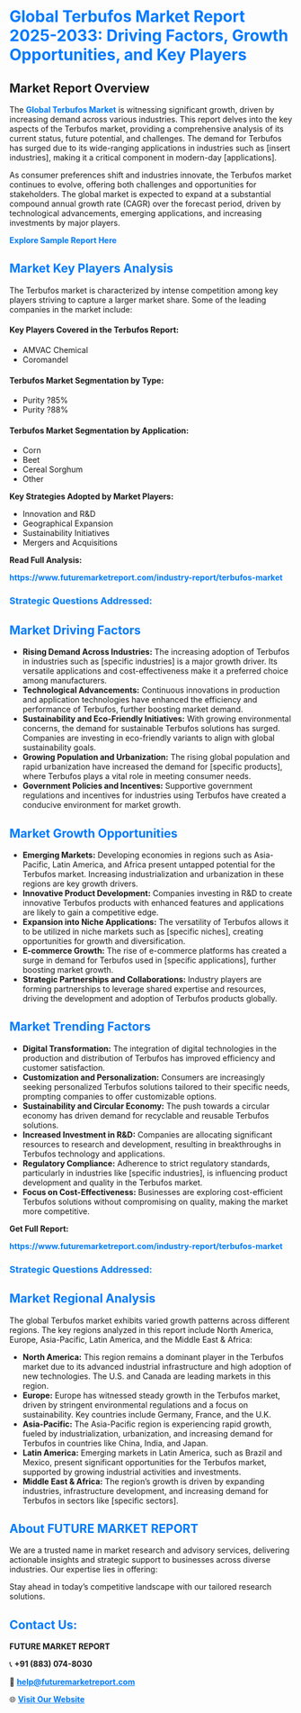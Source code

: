 <h1 style="color: #007BFF;">Global Terbufos Market Report 2025-2033: Driving Factors, Growth Opportunities, and Key Players</h1>

<section id="overview">
<h2>Market Report Overview</h2>
<p>The <a href="https://www.futuremarketreport.com/industry-report/terbufos-market" style="color: #007BFF; text-decoration: none;"><strong>Global Terbufos Market</strong></a> is witnessing significant growth, driven by increasing demand across various industries. This report delves into the key aspects of the Terbufos market, providing a comprehensive analysis of its current status, future potential, and challenges. The demand for Terbufos has surged due to its wide-ranging applications in industries such as [insert industries], making it a critical component in modern-day [applications].</p>
<p>As consumer preferences shift and industries innovate, the Terbufos market continues to evolve, offering both challenges and opportunities for stakeholders. The global market is expected to expand at a substantial compound annual growth rate (CAGR) over the forecast period, driven by technological advancements, emerging applications, and increasing investments by major players.</p>
</section>

<section id="overview">
<p><a href="https://www.futuremarketreport.com/request-sample/reportId=27608" style="color: #007BFF; text-decoration: none;"><strong>Explore Sample Report Here</strong></a></p>
</section>

<section id="key-players">
<h2 style="color: #007BFF;">Market Key Players Analysis</h2>
<p>The Terbufos market is characterized by intense competition among key players striving to capture a larger market share. Some of the leading companies in the market include:</p>
<h4>Key Players Covered in the Terbufos Report:</h4>
<ul><li>AMVAC Chemical</li><li>Coromandel</li></ul>
<h4>Terbufos Market Segmentation by Type:</h4>
<ul><li>Purity ?85%</li><li>Purity ?88%</li></ul>

<h4>Terbufos Market Segmentation by Application:</h4>
<ul><li>Corn</li><li>Beet</li><li>Cereal Sorghum</li><li>Other</li></ul>
<p><strong>Key Strategies Adopted by Market Players:</strong></p>
<ul>
<li>Innovation and R&D</li>
<li>Geographical Expansion</li>
<li>Sustainability Initiatives</li>
<li>Mergers and Acquisitions</li>
</ul>
</section>

<section>
<p><strong>Read Full Analysis: </strong></p><a href="https://www.futuremarketreport.com/industry-report/terbufos-market" style="color: #007BFF; text-decoration: none;"><strong>https://www.futuremarketreport.com/industry-report/terbufos-market</strong></a>
<h3 style="color: #007BFF;">Strategic Questions Addressed:</h3>
</section>

<section id="driving-factors">
<h2 style="color: #007BFF;">Market Driving Factors</h2>
<ul>
<li><strong>Rising Demand Across Industries:</strong> The increasing adoption of Terbufos in industries such as [specific industries] is a major growth driver. Its versatile applications and cost-effectiveness make it a preferred choice among manufacturers.</li>
<li><strong>Technological Advancements:</strong> Continuous innovations in production and application technologies have enhanced the efficiency and performance of Terbufos, further boosting market demand.</li>
<li><strong>Sustainability and Eco-Friendly Initiatives:</strong> With growing environmental concerns, the demand for sustainable Terbufos solutions has surged. Companies are investing in eco-friendly variants to align with global sustainability goals.</li>
<li><strong>Growing Population and Urbanization:</strong> The rising global population and rapid urbanization have increased the demand for [specific products], where Terbufos plays a vital role in meeting consumer needs.</li>
<li><strong>Government Policies and Incentives:</strong> Supportive government regulations and incentives for industries using Terbufos have created a conducive environment for market growth.</li>
</ul>
</section>

<section id="growth-opportunities">
<h2 style="color: #007BFF;">Market Growth Opportunities</h2>
<ul>
<li><strong>Emerging Markets:</strong> Developing economies in regions such as Asia-Pacific, Latin America, and Africa present untapped potential for the Terbufos market. Increasing industrialization and urbanization in these regions are key growth drivers.</li>
<li><strong>Innovative Product Development:</strong> Companies investing in R&D to create innovative Terbufos products with enhanced features and applications are likely to gain a competitive edge.</li>
<li><strong>Expansion into Niche Applications:</strong> The versatility of Terbufos allows it to be utilized in niche markets such as [specific niches], creating opportunities for growth and diversification.</li>
<li><strong>E-commerce Growth:</strong> The rise of e-commerce platforms has created a surge in demand for Terbufos used in [specific applications], further boosting market growth.</li>
<li><strong>Strategic Partnerships and Collaborations:</strong> Industry players are forming partnerships to leverage shared expertise and resources, driving the development and adoption of Terbufos products globally.</li>
</ul>
</section>

<section id="trending-factors">
<h2 style="color: #007BFF;">Market Trending Factors</h2>
<ul>
<li><strong>Digital Transformation:</strong> The integration of digital technologies in the production and distribution of Terbufos has improved efficiency and customer satisfaction.</li>
<li><strong>Customization and Personalization:</strong> Consumers are increasingly seeking personalized Terbufos solutions tailored to their specific needs, prompting companies to offer customizable options.</li>
<li><strong>Sustainability and Circular Economy:</strong> The push towards a circular economy has driven demand for recyclable and reusable Terbufos solutions.</li>
<li><strong>Increased Investment in R&D:</strong> Companies are allocating significant resources to research and development, resulting in breakthroughs in Terbufos technology and applications.</li>
<li><strong>Regulatory Compliance:</strong> Adherence to strict regulatory standards, particularly in industries like [specific industries], is influencing product development and quality in the Terbufos market.</li>
<li><strong>Focus on Cost-Effectiveness:</strong> Businesses are exploring cost-efficient Terbufos solutions without compromising on quality, making the market more competitive.</li>
</ul>
</section>

<section>
<p><strong>Get Full Report: </strong></p><a href="https://www.futuremarketreport.com/industry-report/terbufos-market" style="color: #007BFF; text-decoration: none;"><strong>https://www.futuremarketreport.com/industry-report/terbufos-market</strong></a>
<h3 style="color: #007BFF;">Strategic Questions Addressed:</h3>
</section>


<section id="regional-analysis">
<h2 style="color: #007BFF;">Market Regional Analysis</h2>
<p>The global Terbufos market exhibits varied growth patterns across different regions. The key regions analyzed in this report include North America, Europe, Asia-Pacific, Latin America, and the Middle East & Africa:</p>
<ul>
<li><strong>North America:</strong> This region remains a dominant player in the Terbufos market due to its advanced industrial infrastructure and high adoption of new technologies. The U.S. and Canada are leading markets in this region.</li>
<li><strong>Europe:</strong> Europe has witnessed steady growth in the Terbufos market, driven by stringent environmental regulations and a focus on sustainability. Key countries include Germany, France, and the U.K.</li>
<li><strong>Asia-Pacific:</strong> The Asia-Pacific region is experiencing rapid growth, fueled by industrialization, urbanization, and increasing demand for Terbufos in countries like China, India, and Japan.</li>
<li><strong>Latin America:</strong> Emerging markets in Latin America, such as Brazil and Mexico, present significant opportunities for the Terbufos market, supported by growing industrial activities and investments.</li>
<li><strong>Middle East & Africa:</strong> The region’s growth is driven by expanding industries, infrastructure development, and increasing demand for Terbufos in sectors like [specific sectors].</li>
</ul>
</section>

<footer>
<h2 style="color: #007BFF;">About FUTURE MARKET REPORT</h2>
<p>We are a trusted name in market research and advisory services, delivering actionable insights and strategic support to businesses across diverse industries. Our expertise lies in offering:</p>

<p>Stay ahead in today’s competitive landscape with our tailored research solutions.</p>

<h2 style="color: #007BFF;">Contact Us:</h2>
<p><strong>FUTURE MARKET REPORT</strong></p>
<p>📞 <strong>+91 (883) 074-8030</strong></p>
<p>📧 <strong><a href="mailto:help@futuremarketreport.com" style="color: #007BFF;">help@futuremarketreport.com</a></strong></p>
<p>🌐 <strong><a href="https://www.futuremarketreport.com/" style="color: #007BFF;">Visit Our Website</a></strong></p>
</footer>